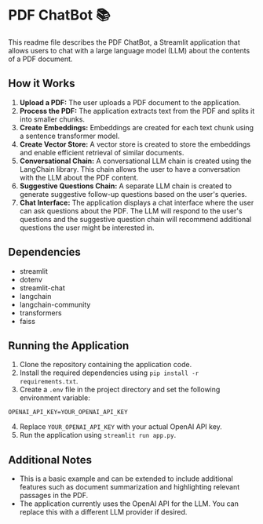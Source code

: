 # PDF ChatBot :books:

This readme file describes the PDF ChatBot, a Streamlit application that allows users to chat with a large language model (LLM) about the contents of a PDF document.

## How it Works

1. **Upload a PDF:** The user uploads a PDF document to the application.
2. **Process the PDF:** The application extracts text from the PDF and splits it into smaller chunks.
3. **Create Embeddings:** Embeddings are created for each text chunk using a sentence transformer model.
4. **Create Vector Store:** A vector store is created to store the embeddings and enable efficient retrieval of similar documents.
5. **Conversational Chain:** A conversational LLM chain is created using the LangChain library. This chain allows the user to have a conversation with the LLM about the PDF content.
6. **Suggestive Questions Chain:** A separate LLM chain is created to generate suggestive follow-up questions based on the user's queries.
7. **Chat Interface:** The application displays a chat interface where the user can ask questions about the PDF. The LLM will respond to the user's questions and the suggestive question chain will recommend additional questions the user might be interested in.

## Dependencies

* streamlit
* dotenv
* streamlit-chat
* langchain
* langchain-community
* transformers
* faiss

## Running the Application

1. Clone the repository containing the application code.
2. Install the required dependencies using `pip install -r requirements.txt`.
3. Create a `.env` file in the project directory and set the following environment variable:

```
OPENAI_API_KEY=YOUR_OPENAI_API_KEY
```

4. Replace `YOUR_OPENAI_API_KEY` with your actual OpenAI API key.
5. Run the application using `streamlit run app.py`.

## Additional Notes

* This is a basic example and can be extended to include additional features such as document summarization and highlighting relevant passages in the PDF.
* The application currently uses the OpenAI API for the LLM. You can replace this with a different LLM provider if desired.
